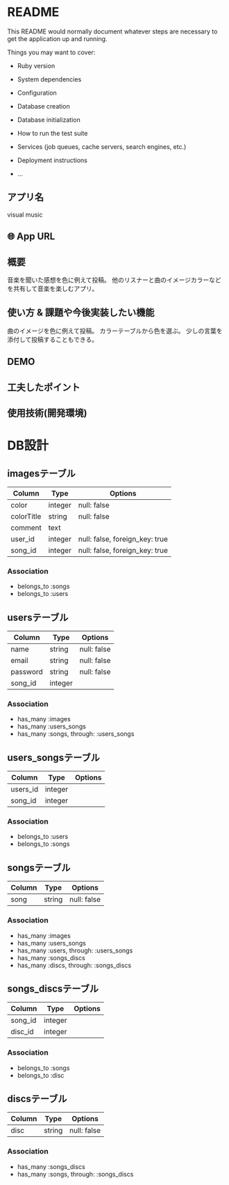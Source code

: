 # README

This README would normally document whatever steps are necessary to get the
application up and running.

Things you may want to cover:

* Ruby version

* System dependencies

* Configuration

* Database creation

* Database initialization

* How to run the test suite

* Services (job queues, cache servers, search engines, etc.)

* Deployment instructions

* ...


## アプリ名 

visual music


## 🌐 App URL


## 概要

音楽を聞いた感想を色に例えて投稿。
他のリスナーと曲のイメージカラーなどを共有して音楽を楽しむアプリ。

## 使い方 & 課題や今後実装したい機能

曲のイメージを色に例えて投稿。
カラーテーブルから色を選ぶ。
少しの言葉を添付して投稿することもできる。

## DEMO

## 工夫したポイント

## 使用技術(開発環境)



# DB設計

## imagesテーブル

|Column|Type|Options|
|------|----|-------|
|color|integer|null: false|
|colorTitle|string|null: false|
|comment|text||null: true|
|user_id|integer|null: false, foreign_key: true|
|song_id|integer|null: false, foreign_key: true|

### Association
- belongs_to :songs
- belongs_to :users



## usersテーブル

|Column|Type|Options|
|------|----|-------|
|name|string|null: false|
|email|string|null: false|
|password|string|null: false|
|song_id|integer||

### Association
- has_many :images
- has_many :users_songs
- has_many :songs, through: :users_songs



## users_songsテーブル

|Column|Type|Options|
|------|----|-------|
|users_id|integer||
|song_id|integer||

### Association
- belongs_to :users
- belongs_to :songs



## songsテーブル

|Column|Type|Options|
|------|----|-------|
|song|string|null: false|

### Association
- has_many :images
- has_many :users_songs
- has_many :users, through: :users_songs
- has_many :songs_discs
- has_many :discs, through: :songs_discs


## songs_discsテーブル

|Column|Type|Options|
|------|----|-------|
|song_id|integer||
|disc_id|integer||

### Association
- belongs_to :songs
- belongs_to :disc



## discsテーブル

|Column|Type|Options|
|------|----|-------|
|disc|string|null: false|

### Association 
- has_many :songs_discs
- has_many :songs, through: :songs_discs
